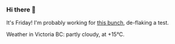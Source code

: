 ### Hi there :wave:

It's Friday! I'm probably working for [this bunch](https://github.com/kohofinancial), de-flaking a test.

Weather in Victoria BC: partly cloudy, at +15°C.
